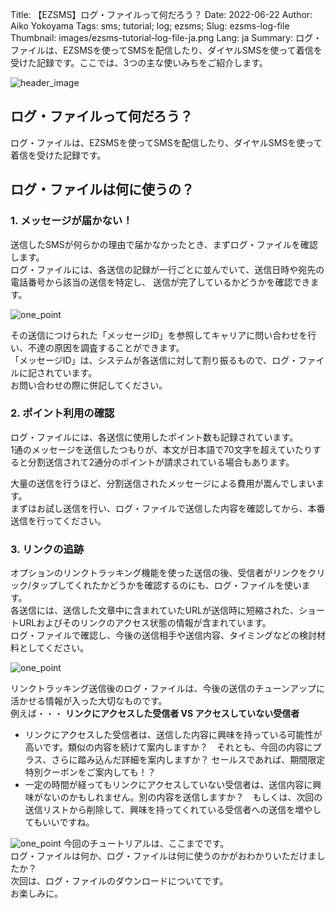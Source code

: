 Title: 【EZSMS】ログ・ファイルって何だろう？
Date: 2022-06-22
Author: Aiko Yokoyama
Tags: sms; tutorial; log; ezsms;
Slug: ezsms-log-file
Thumbnail: images/ezsms-tutorial-log-file-ja.png
Lang: ja
Summary: ログ・ファイルは、EZSMSを使ってSMSを配信したり、ダイヤルSMSを使って着信を受けた記録です。ここでは、3つの主な使いみちをご紹介します。

![header_image](images/ezsms-tutorial-log-file-ja.png)

## ログ・ファイルって何だろう？
ログ・ファイルは、EZSMSを使ってSMSを配信したり、ダイヤルSMSを使って着信を受けた記録です。

## ログ・ファイルは何に使うの？

### 1. メッセージが届かない！
送信したSMSが何らかの理由で届かなかったとき、まずログ・ファイルを確認します。<br>
ログ・ファイルには、各送信の記録が一行ごとに並んでいて、送信日時や宛先の電話番号から該当の送信を特定し、
送信が完了しているかどうかを確認できます。<br>

![one_point](images/ezsms-tutorial-one-point.png)

その送信につけられた「メッセージID」を参照してキャリアに問い合わせを行い、不達の原因を調査することができます。<br>
「メッセージID」は、システムが各送信に対して割り振るもので、ログ・ファイルに記されています。<br>
お問い合わせの際に併記してください。


### 2. ポイント利用の確認
ログ・ファイルには、各送信に使用したポイント数も記録されています。<br>
1通のメッセージを送信したつもりが、本文が日本語で70文字を超えていたりすると分割送信されて2通分のポイントが請求されている場合もあります。<br>

大量の送信を行うほど、分割送信されたメッセージによる費用が嵩んでしまいます。<br>
まずはお試し送信を行い、ログ・ファイルで送信した内容を確認してから、本番送信を行ってください。

### 3. リンクの追跡
オプションのリンクトラッキング機能を使った送信の後、受信者がリンクをクリック/タップしてくれたかどうかを確認するのにも、ログ・ファイルを使います。<br>
各送信には、送信した文章中に含まれていたURLが送信時に短縮された、ショートURLおよびそのリンクのアクセス状態の情報が含まれています。<br>
ログ・ファイルで確認し、今後の送信相手や送信内容、タイミングなどの検討材料としてください。<br>

![one_point](images/ezsms-tutorial-one-point.png)

リンクトラッキング送信後のログ・ファイルは、今後の送信のチューンアップに活かせる情報が入った大切なものです。<br>
例えば・・・
**リンクにアクセスした受信者 VS アクセスしていない受信者**
- リンクにアクセスした受信者は、送信した内容に興味を持っている可能性が高いです。類似の内容を続けて案内しますか？　それとも、今回の内容にプラス、さらに踏み込んだ詳細を案内しますか？ セールスであれば、期間限定特別クーポンをご案内しても！？
- 一定の時間が経ってもリンクにアクセスしていない受信者は、送信内容に興味がないのかもしれません。別の内容を送信しますか？　もしくは、次回の送信リストから削除して、興味を持ってくれている受信者への送信を増やしてもいいですね。



![one_point](images/ezsms-tutorial-logo.png)
今回のチュートリアルは、ここまでです。<br>
ログ・ファイルは何か、ログ・ファイルは何に使うのかがおわかりいただけましたか？<br>
次回は、ログ・ファイルのダウンロードについてです。<br>
お楽しみに。

